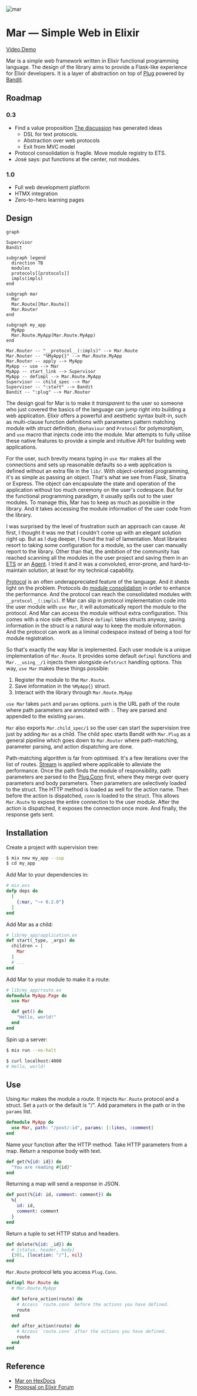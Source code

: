 ![mar](priv/mar.png "Mar")

# Mar — Simple Web in Elixir

[Video Demo](https://youtu.be/lcec6JbynYo)

Mar is a simple web framework written in Elixir functional programming language. The design of the library aims to provide a Flask-like experience for Elixir developers. It is a layer of abstraction on top of [Plug](https://github.com/elixir-plug/plug) powered by [Bandit](https://github.com/mtrudel/bandit).

## Roadmap

### 0.3

- Find a value proposition [The discussion](https://elixirforum.com/t/62885) has generated ideas
  - DSL for text protocols.
  - Abstraction over web protocols
  - Exit from MVC model
- Protocol consolidation is fragile. Move module registry to ETS.
- José says: put functions at the center, not modules.

### 1.0

- Full web development platform
- HTMX integration
- Zero-to-hero learning pages

## Design

```mermaid
graph

Supervisor
Bandit

subgraph legend
  direction TB
  modules
  protocols[[protocols]]
  impls(impls)
end

subgraph mar
  Mar
  Mar.Route[[Mar.Route]]
  Mar.Router
end

subgraph my_app
  MyApp
  Mar.Route.MyApp(Mar.Route.MyApp)
end

Mar.Router -- "__protocol__(:impls)" --> Mar.Route
Mar.Router -- "%MyApp{}" --> Mar.Route.MyApp
Mar.Router -- apply --> MyApp
MyApp -- use --> Mar
MyApp -- start_link --> Supervisor
MyApp -- defimpl --> Mar.Route.MyApp
Supervisor -- child_spec --> Mar
Supervisor -- ":start" --> Bandit
Bandit -- ":plug" --> Mar.Router

```

The design goal for Mar is to make it _transparent_ to the user so someone who just covered the basics of the language can jump right into building a web application. Elixir offers a powerful and aesthetic syntax built-in, such as multi-clause function definitions with parameters pattern matching module with struct definition, `@behaviour` and `Protocol` for polymorphism, and `use` macro that injects code into the module. Mar attempts to fully utilise these native features to provide a simple and intuitive API for building web applications.

For the user, such brevity means typing in `use Mar` makes all the connections and sets up reasonable defaults so a web application is defined without an extra file in the `lib/`. With object-oriented programming, it's as simple as passing an object. That's what we see from Flask, Sinatra or Express. The object can encapsulate the state and operation of the application without too much ceremony on the user's codespace. But for the functional programming paradigm, it usually spills out to the user modules. To manage this, Mar has to keep as much as possible in the library. And it takes accessing the module information of the user code from the library.

I was surprised by the level of frustration such an approach can cause. At first, I thought it was me that I couldn't come up with an elegant solution right up. But as I dug deeper, I found the trail of lamentation. Most libraries resort to taking some configuration for a module, so the user can manually report to the library. Other than that, the ambition of the community has reached scanning all the modules in the user project and saving them in an [ETS](https://www.erlang.org/doc/man/ets.html) or an [Agent](https://hexdocs.pm/elixir/Agent.html). I tried it and it was a convoluted, error-prone, and hard-to-maintain solution, at least for my technical capability.

[Protocol](https://hexdocs.pm/elixir/Protocol.html) is an often underappreciated feature of the language. And it sheds light on the problem. Protocols do [module consolidation](https://hexdocs.pm/elixir/Protocol.html#module-consolidation) in order to enhance the performance. And the protocol can reach the consolidated modules with `__protocol__(:impls)`. If Mar can slip in protocol implementation code into the user module with `use Mar`, it will automatically report the module to the protocol. And Mar can access the module without extra configuration. This comes with a nice side effect. Since `defimpl` takes structs anyway, saving information in the struct is a natural way to keep the module information. And the protocol can work as a liminal codespace instead of being a tool for module registration.

So that's exactly the way Mar is implemented. Each user module is a unique implementation of `Mar.Route`. It provides some default `defimpl` functions and `Mar.__using__/1` injects them alongside `defstruct` handling options. This way, `use Mar` makes these things possible:

1. Register the module to the `Mar.Route`.
2. Save information in the `%MyApp{}` struct.
3. Interact with the library through `Mar.Route.MyApp`

`use Mar` takes `path` and `params` options. `path` is the URL path of the route where path parameters are annotated with `:`. They are parsed and appended to the existing `params`.

`Mar` also exports `Mar.child_spec/1` so the user can start the supervision tree just by adding `Mar` as a child. The child spec starts Bandit with `Mar.Plug` as a general pipeline which goes down to `Mar.Router` where path-matching, parameter parsing, and action dispatching are done.

Path-matching algorithm is far from optimised. It's a few iterations over the list of routes. [Stream](https://hexdocs.pm/elixir/Stream.html) is applied where applicable to alleviate the performance. Once the path finds the module of responsibility, path parameters are parsed to the [Plug.Conn](https://hexdocs.pm/plug/Plug.Conn.html) first, where they merge over query parameters and body parameters. Then parameters are selectively loaded to the struct. The HTTP method is loaded as well for the action name. Then before the action is dispatched, `conn` is loaded to the struct. This allows `Mar.Route` to expose the entire connection to the user module. After the action is dispatched, it exposes the connection once more. And finally, the response gets sent.

## Installation

Create a project with supervision tree:

```sh
$ mix new my_app --sup
$ cd my_app
```

Add Mar to your dependencies in:

```elixir
# mix.exs
defp deps do
  [
    {:mar, "~> 0.2.0"}
  ]
end
```

Add Mar as a child:

```elixir
# lib/my_app/application.ex
def start(_type, _args) do
  children = [
    Mar
  ]
  # ...
end
```

Add Mar to your module to make it a route:

```elixir
# lib/my_app/route.ex
defmodule MyApp.Page do
  use Mar

  def get() do
    "Hello, world!"
  end
end
```

Spin up a server:

```sh
$ mix run --no-halt
```

```sh
$ curl localhost:4000
# Hello, world!
```

## Use

Using `Mar` makes the module a route.
It injects `Mar.Route` protocol and a struct.
Set a `path` or the default is "/".
Add parameters in the path or in the `params` list.

```elixir
defmodule MyApp do
  use Mar, path: "/post/:id", params: [:likes, :comment]
end
```

Name your function after the HTTP method.
Take HTTP parameters from a map.
Return a response body with text.

```elixir
def get(%{id: id}) do
  "You are reading #{id}"
end
```

Returning a map will send a response in JSON.

```elixir
def post(%{id: id, comment: comment}) do
  %{
    id: id,
    comment: comment
  }
end
```

Return a tuple to set HTTP status and headers.

```elixir
def delete(%{id: _id}) do
  # {status, header, body}
  {301, [location: "/"], nil}
end
```

`Mar.Route` protocol lets you access `Plug.Conn`.

```elixir
defimpl Mar.Route do
  # Mar.Route.MyApp

  def before_action(route) do
    # Access `route.conn` before the actions you have defined.
    route
  end

  def after_action(route) do
    # Access `route.conn` after the actions you have defined.
    route
  end
end
```

## Reference

- [Mar on HexDocs](https://hexdocs.pm/mar)
- [Proposal on Elixir Forum](https://elixirforum.com/t/62885)
